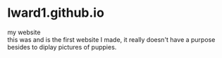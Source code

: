 # lward1.github.io
my website
<br>this was and is the first website I made, it really doesn't have a purpose besides to diplay pictures of puppies.
